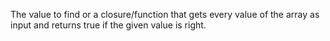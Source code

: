 The value to find or a closure/function that gets every value of the array as input and returns true if the given value is right.